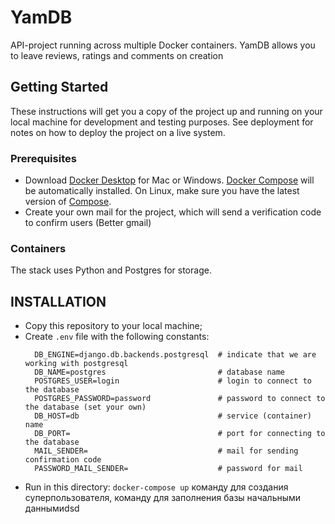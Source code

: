 # YamDB

API-project running across multiple Docker containers.
YamDB allows you to leave reviews, ratings and comments on creation


## Getting Started

These instructions will get you a copy of the project up and running on your local machine for development and testing purposes.
See deployment for notes on how to deploy the project on a live system.

### Prerequisites

* Download [Docker Desktop](https://www.docker.com/products/docker-desktop) for Mac or Windows. [Docker Compose](https://docs.docker.com/compose/) will be automatically installed. On Linux, make sure you have the latest version of [Compose](https://docs.docker.com/compose/install/).
* Create your own mail for the project, which will send a verification code to confirm users (Better gmail) 

### Containers

The stack uses Python and Postgres for storage.

## INSTALLATION

- Copy this repository to your local machine;
- Create `.env` file with the following constants:
  ```
    DB_ENGINE=django.db.backends.postgresql  # indicate that we are working with postgresql
    DB_NAME=postgres                         # database name
    POSTGRES_USER=login                      # login to connect to the database
    POSTGRES_PASSWORD=password               # password to connect to the database (set your own)
    DB_HOST=db                               # service (container) name
    DB_PORT=                                 # port for connecting to the database
    MAIL_SENDER=                             # mail for sending confirmation code
    PASSWORD_MAIL_SENDER=                    # password for mail
  ```
- Run in this directory:
    `docker-compose up`
команду для создания суперпользователя,
команду для заполнения базы начальными даннымиdsd

